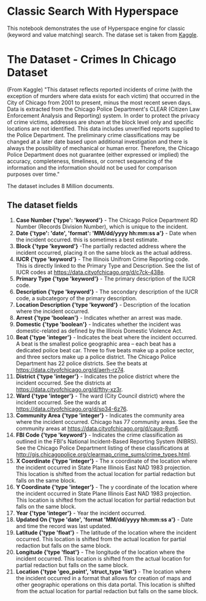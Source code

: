# Classic Search With Hyperspace
This notebook demonstrates the use of Hyperspace engine for classic (keyword and value matching) search. The datase set is taken from [Kaggle](https://www.kaggle.com/datasets/chicago/chicago-crime).

# The Dataset - Crimes In Chicago Dataset
(From Kaggle)
"This dataset reflects reported incidents of crime (with the exception of murders where data exists for each victim) that occurred in the City of Chicago from 2001 to present, minus the most recent seven days. Data is extracted from the Chicago Police Department's CLEAR (Citizen Law Enforcement Analysis and Reporting) system. In order to protect the privacy of crime victims, addresses are shown at the block level only and specific locations are not identified. This data includes unverified reports supplied to the Police Department. The preliminary crime classifications may be changed at a later date based upon additional investigation and there is always the possibility of mechanical or human error. Therefore, the Chicago Police Department does not guarantee (either expressed or implied) the accuracy, completeness, timeliness, or correct sequencing of the information and the information should not be used for comparison purposes over time."

The dataset includes 8 Million documents.

## The dataset fields
1. **Case Number {'type': 'keyword'}** -
The Chicago Police Department RD Number (Records Division Number), which is unique to the incident.
2. **Date {'type': 'date', 'format': 'MM/dd/yyyy hh:mm:ss a'}** - Date when the incident occurred. this is sometimes a best estimate.
3. **Block {'type 'keyword'}** -The partially redacted address where the incident occurred, placing it on the same block as the actual address.
4. **IUCR {'type 'keyword'}** - The Illinois Unifrom Crime Reporting code. This is directly linked to the Primary Type and Description. See the list of IUCR codes at https://data.cityofchicago.org/d/c7ck-438e.
5. **Primary Type {'type 'keyword'}** - The primary description of the IUCR code.
6. **Description {'type 'keyword'}** - The secondary description of the IUCR code, a subcategory of the primary description.
7. **Location Description {'type 'keyword'}** - Description of the location where the incident occurred.
8. **Arrest {'type 'boolean'}** - Indicates whether an arrest was made.
9. **Domestic {'type 'boolean'}** - Indicates whether the incident was domestic-related as defined by the Illinois Domestic Violence Act.
10. **Beat {'type 'integer'}** - Indicates the beat where the incident occurred. A beat is the smallest police geographic area – each beat has a dedicated police beat car. Three to five beats make up a police sector, and three sectors make up a police district. The Chicago Police Department has 22 police districts. See the beats at https://data.cityofchicago.org/d/aerh-rz74.
11. **District {'type 'integer'}** - Indicates the police district where the incident occurred. See the districts at https://data.cityofchicago.org/d/fthy-xz3r.
12. **Ward {'type 'integer'}** - The ward (City Council district) where the incident occurred. See the wards at https://data.cityofchicago.org/d/sp34-6z76.
13. **Community Area {'type 'integer'}** - Indicates the community area where the incident occurred. Chicago has 77 community areas. See the community areas at https://data.cityofchicago.org/d/cauq-8yn6.
14. **FBI Code {'type 'keyword'}** - Indicates the crime classification as outlined in the FBI's National Incident-Based Reporting System (NIBRS). See the Chicago Police Department listing of these classifications at http://gis.chicagopolice.org/clearmap_crime_sums/crime_types.html.
15. **X Coordinate {'type 'integer'}** - The x coordinate of the location where the incident occurred in State Plane Illinois East NAD 1983 projection. This location is shifted from the actual location for partial redaction but falls on the same block.
16. **Y Coordinate {'type 'integer'}** - The y coordinate of the location where the incident occurred in State Plane Illinois East NAD 1983 projection. This location is shifted from the actual location for partial redaction but falls on the same block.
17. **Year {'type 'integer'}** - Year the incident occurred.
18. **Updated On {'type 'date', 'format 'MM/dd/yyyy hh:mm:ss a'}** - Date and time the record was last updated.
19. **Latitude {'type 'float'}** - The latitude of the location where the incident occurred. This location is shifted from the actual location for partial redaction but falls on the same block.
20. **Longitude {'type 'float'}** - The longitude of the location where the incident occurred. This location is shifted from the actual location for partial redaction but falls on the same block.
21. **Location {'type 'geo_point', 'struct_type 'list'}** - The location where the incident occurred in a format that allows for creation of maps and other geographic operations on this data portal. This location is shifted from the actual location for partial redaction but falls on the same block.
